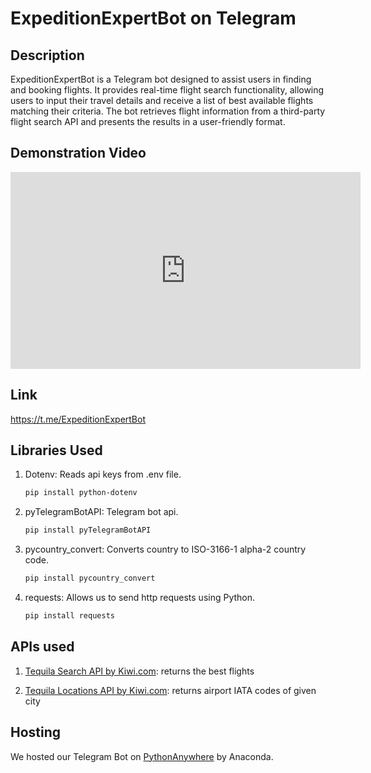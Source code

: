 # ExpeditionExpertBot on Telegram

## Description

ExpeditionExpertBot is a Telegram bot designed to assist users in finding and booking flights. It provides real-time flight search functionality, allowing users to input their travel details and receive a list of best available flights matching their criteria. The bot retrieves flight information from a third-party flight search API and presents the results in a user-friendly format. 

## Demonstration Video
<iframe width="560" height="315" src="https://www.youtube.com/embed/HxpqyNPBtG0?si=qC9dt9rNXY29-cHM" frameborder="0" allowfullscreen></iframe>


## Link

https://t.me/ExpeditionExpertBot


## Libraries Used

1. Dotenv:  Reads api keys from .env file.
    
    ```bash
    pip install python-dotenv
    ```


2. pyTelegramBotAPI: Telegram bot api.

    ```bash
    pip install pyTelegramBotAPI
    ```


3. pycountry_convert: Converts country to ISO-3166-1 alpha-2 country code.

   ```bash
   pip install pycountry_convert
   ```
   

4. requests: Allows us to send http requests using Python.

   ```bash
   pip install requests
   ```


## APIs used

1. [Tequila Search API by Kiwi.com](https://tequila.kiwi.com/): returns the best flights
   


3. [Tequila Locations API by Kiwi.com](https://tequila.kiwi.com/): returns airport IATA codes of given city
   


## Hosting

We hosted our Telegram Bot on [PythonAnywhere](https://www.pythonanywhere.com/) by Anaconda. 
